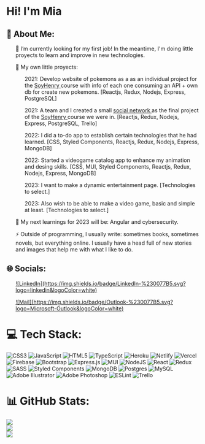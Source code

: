 # Hi! I'm Mia

## 💫 About Me:
  <ul> 🔭 I’m currently looking for my first job! In the meantime, I'm doing little proyects to learn and improve in new technologies. </ul>
  <ul> 🤝 My own little proyects: 
    <ul> 2021: Develop website of pokemons as a as an individual project for the 
      <a href="https://www.soyhenry.com/"> SoyHenry </a>
      course with info of each one consuming an API + own db for create new pokemons. [Reactjs, Redux, Nodejs, Express, PostgreSQL] </ul>
  <ul> 2021: A team and I created a small 
    <a href="https://share-it-tawny.vercel.app/"> social network </a> 
    as the final project of the  
    <a href="https://www.soyhenry.com/"> SoyHenry </a>
    course we were in. [Reactjs, Redux, Nodejs, Express, PostgreSQL, Trello] </ul> 
   <ul> 2022: I did a to-do app to establish certain technologies that he had learned. [CSS, Styled Components, Reactjs, Redux, Nodejs, Express, MongoDB] </ul>    
   <ul> 2022: Started a videogame catalog app to enhance my animation and desing skills. [CSS, MUI, Styled Components, Reactjs, Redux, Nodejs, Express, MongoDB] </ul>     
   <ul> 2023: I want to make a dynamic entertainment page. [Technologies to select.] </ul>       
   <ul> 2023: Also wish to be able to make a video game, basic and simple at least. [Technologies to select.] </ul> </ul>
  <ul> 🌱 My next learnings for 2023 will be: Angular and cybersecurity. </ul>
  <ul> ⚡ Outside of programming, I usually write: sometimes books, sometimes novels, but everything online. I usually have a head full of new stories and images that help me with what I like to do. </ul>


## 🌐 Socials:
<ul> 
  <a href="https://www.linkedin.com/in/ninamiapassalia/"> ![LinkedIn](https://img.shields.io/badge/LinkedIn-%230077B5.svg?logo=linkedin&logoColor=white)</a>  </ul>
<ul> 
  <a href="mailto:miau.passalia99@hotmail.com"> ![Mail](https://img.shields.io/badge/Outlook-%230077B5.svg?logo=Microsoft-Outlook&logoColor=white)</a>
</ul>

# 💻 Tech Stack:
![CSS3](https://img.shields.io/badge/css3-%231572B6.svg?style=for-the-badge&logo=css3&logoColor=white) ![JavaScript](https://img.shields.io/badge/javascript-%23323330.svg?style=for-the-badge&logo=javascript&logoColor=%23F7DF1E) ![HTML5](https://img.shields.io/badge/html5-%23E34F26.svg?style=for-the-badge&logo=html5&logoColor=white) ![TypeScript](https://img.shields.io/badge/typescript-%23007ACC.svg?style=for-the-badge&logo=typescript&logoColor=white) ![Heroku](https://img.shields.io/badge/heroku-%23430098.svg?style=for-the-badge&logo=heroku&logoColor=white) ![Netlify](https://img.shields.io/badge/netlify-%23000000.svg?style=for-the-badge&logo=netlify&logoColor=#00C7B7) ![Vercel](https://img.shields.io/badge/vercel-%23000000.svg?style=for-the-badge&logo=vercel&logoColor=white) ![Firebase](https://img.shields.io/badge/firebase-%23039BE5.svg?style=for-the-badge&logo=firebase) ![Bootstrap](https://img.shields.io/badge/bootstrap-%23563D7C.svg?style=for-the-badge&logo=bootstrap&logoColor=white) ![Express.js](https://img.shields.io/badge/express.js-%23404d59.svg?style=for-the-badge&logo=express&logoColor=%2361DAFB) ![MUI](https://img.shields.io/badge/MUI-%230081CB.svg?style=for-the-badge&logo=material-ui&logoColor=white) ![NodeJS](https://img.shields.io/badge/node.js-6DA55F?style=for-the-badge&logo=node.js&logoColor=white) ![React](https://img.shields.io/badge/react-%2320232a.svg?style=for-the-badge&logo=react&logoColor=%2361DAFB) ![Redux](https://img.shields.io/badge/redux-%23593d88.svg?style=for-the-badge&logo=redux&logoColor=white) ![SASS](https://img.shields.io/badge/SASS-hotpink.svg?style=for-the-badge&logo=SASS&logoColor=white) ![Styled Components](https://img.shields.io/badge/styled--components-DB7093?style=for-the-badge&logo=styled-components&logoColor=white) ![MongoDB](https://img.shields.io/badge/MongoDB-%234ea94b.svg?style=for-the-badge&logo=mongodb&logoColor=white) ![Postgres](https://img.shields.io/badge/postgres-%23316192.svg?style=for-the-badge&logo=postgresql&logoColor=white) ![MySQL](https://img.shields.io/badge/mysql-%2300f.svg?style=for-the-badge&logo=mysql&logoColor=white) ![Adobe Illustrator](https://img.shields.io/badge/adobeillustrator-%23FF9A00.svg?style=for-the-badge&logo=adobeillustrator&logoColor=white) ![Adobe Photoshop](https://img.shields.io/badge/adobephotoshop-%2331A8FF.svg?style=for-the-badge&logo=adobephotoshop&logoColor=white) ![ESLint](https://img.shields.io/badge/ESLint-4B3263?style=for-the-badge&logo=eslint&logoColor=white) ![Trello](https://img.shields.io/badge/Trello-%23026AA7.svg?style=for-the-badge&logo=Trello&logoColor=white)
# 📊 GitHub Stats:
![](https://github-readme-stats.vercel.app/api?username=MiaPass&theme=tokyonight&hide_border=false&include_all_commits=true&count_private=true)<br/>
![](https://github-readme-streak-stats.herokuapp.com/?user=MiaPass&theme=tokyonight&hide_border=false)<br/>
![](https://github-readme-stats.vercel.app/api/top-langs/?username=MiaPass&theme=tokyonight&hide_border=false&include_all_commits=true&count_private=true&layout=compact)
